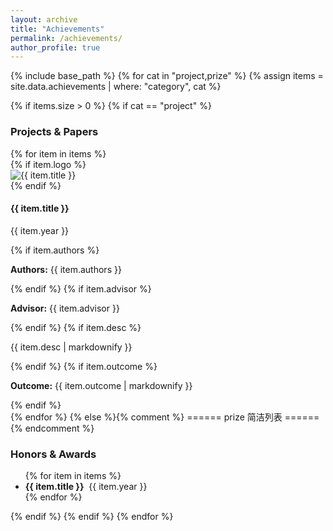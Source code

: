 ```yaml
---
layout: archive
title: "Achievements"
permalink: /achievements/
author_profile: true
---
```


{% include base_path %}
{% for cat in "project,prize" %}
{% assign items = site.data.achievements | where: "category", cat %}

{% if items.size > 0 %}
{% if cat == "project" %}
<h3 id="project">Projects & Papers</h3>
{% for item in items %}
<div class="achieve-row">
{% if item.logo %}
<div class="achieve-logo">
<img src="{{ item.logo | prepend: '/images/achievements/' | relative_url }}" alt="{{ item.title }}">
</div>
{% endif %}
<div class="achieve-text {% unless item.logo %}no-logo{% endunless %}">
<h4>{{ item.title }}</h4>
<p class="year">{{ item.year }}</p>
{% if item.authors %}<p class="authors"><strong>Authors:</strong> {{ item.authors }}</p>{% endif %}
{% if item.advisor %}<p class="advisor"><strong>Advisor:</strong> {{ item.advisor }}</p>{% endif %}
{% if item.desc %}<p class="desc">{{ item.desc | markdownify }}</p>{% endif %}
{% if item.outcome %}<p class="outcome"><strong>Outcome:</strong> {{ item.outcome | markdownify }}</p>{% endif %}
</div>
</div>
{% endfor %}
{% else %}{% comment %} ====== prize 简洁列表 ====== {% endcomment %}
<h3 id="prize">Honors & Awards</h3>
<ul class="award-list">
{% for item in items %}
<li><strong>{{ item.title }}</strong>&nbsp;&nbsp;{{ item.year }}</li>
{% endfor %}
</ul>
{% endif %}
{% endif %}
{% endfor %}
